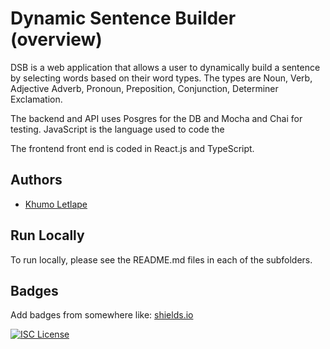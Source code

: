
# Dynamic Sentence Builder (overview)
DSB is a web application that allows a user to dynamically build a sentence by selecting words based on their word types. The types are Noun, Verb, Adjective Adverb, Pronoun, Preposition, Conjunction, Determiner Exclamation.

The backend and API uses Posgres for the DB and Mocha and Chai for testing. JavaScript is the language used to code the 


The frontend front end is coded in React.js and TypeScript.
## Authors

- [Khumo Letlape](https://www.github.com/octokatherine)


## Run Locally

To run locally, please see the README.md files in each of the subfolders. 
## Badges

Add badges from somewhere like: [shields.io](https://shields.io/)

[![ISC License](https://img.shields.io/badge/License-ISC-green.svg)](https://choosealicense.com/licenses/isc/)
